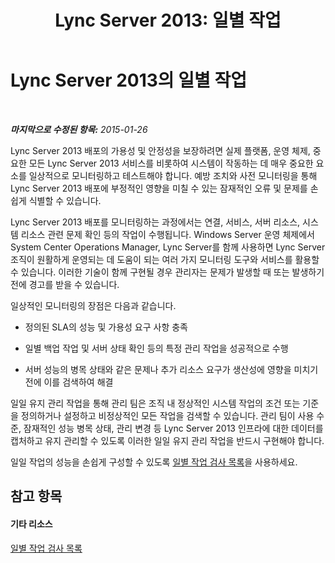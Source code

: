 ﻿---
title: 'Lync Server 2013: 일별 작업'
TOCTitle: 일별 작업
ms:assetid: f7a5f99e-5d2b-445d-9ba1-cbfcfeff16ae
ms:mtpsurl: https://technet.microsoft.com/ko-kr/library/Dn720351(v=OCS.15)
ms:contentKeyID: 62221671
ms.date: 08/24/2015
mtps_version: v=OCS.15
ms.translationtype: HT
---

# Lync Server 2013의 일별 작업

 

_**마지막으로 수정된 항목:** 2015-01-26_

Lync Server 2013 배포의 가용성 및 안정성을 보장하려면 실제 플랫폼, 운영 체제, 중요한 모든 Lync Server 2013 서비스를 비롯하여 시스템이 작동하는 데 매우 중요한 요소를 일상적으로 모니터링하고 테스트해야 합니다. 예방 조치와 사전 모니터링을 통해 Lync Server 2013 배포에 부정적인 영향을 미칠 수 있는 잠재적인 오류 및 문제를 손쉽게 식별할 수 있습니다.

Lync Server 2013 배포를 모니터링하는 과정에서는 연결, 서비스, 서버 리소스, 시스템 리소스 관련 문제 확인 등의 작업이 수행됩니다. Windows Server 운영 체제에서 System Center Operations Manager, Lync Server를 함께 사용하면 Lync Server 조직이 원활하게 운영되는 데 도움이 되는 여러 가지 모니터링 도구와 서비스를 활용할 수 있습니다. 이러한 기술이 함께 구현될 경우 관리자는 문제가 발생할 때 또는 발생하기 전에 경고를 받을 수 있습니다.

일상적인 모니터링의 장점은 다음과 같습니다.

  - 정의된 SLA의 성능 및 가용성 요구 사항 충족

  - 일별 백업 작업 및 서버 상태 확인 등의 특정 관리 작업을 성공적으로 수행

  - 서버 성능의 병목 상태와 같은 문제나 추가 리소스 요구가 생산성에 영향을 미치기 전에 이를 검색하여 해결

일일 유지 관리 작업을 통해 관리 팀은 조직 내 정상적인 시스템 작업의 조건 또는 기준을 정의하거나 설정하고 비정상적인 모든 작업을 검색할 수 있습니다. 관리 팀이 사용 수준, 잠재적인 성능 병목 상태, 관리 변경 등 Lync Server 2013 인프라에 대한 데이터를 캡처하고 유지 관리할 수 있도록 이러한 일일 유지 관리 작업을 반드시 구현해야 합니다.

일일 작업의 성능을 손쉽게 구성할 수 있도록 [일별 작업 검사 목록](lync-server-2013-operations-checklists.md)을 사용하세요.

## 참고 항목

#### 기타 리소스

[일별 작업 검사 목록](lync-server-2013-operations-checklists.md)


